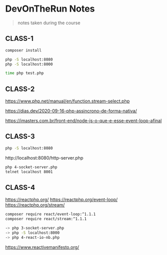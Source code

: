 # DevOnTheRun Notes

> notes taken during the course

<!-- https://gitignore.io -->

## CLASS-1

```sh
composer install

php -S localhost:8080
php -S localhost:8000

time php test.php
```

## CLASS-2

https://www.php.net/manual/en/function.stream-select.php

https://dias.dev/2020-09-16-php-assincrono-de-forma-nativa/

https://imasters.com.br/front-end/node-js-o-que-e-esse-event-loop-afinal

## CLASS-3

```sh
php -S localhost:8080
```

http://localhost:8080/http-server.php

```sh
php 4-socket-server.php
telnet localhost 8001
```

## CLASS-4

https://reactphp.org/
https://reactphp.org/event-loop/
https://reactphp.org/stream/

```sh
composer require react/event-loop:^1.1.1
composer require react/stream:^1.1.1

-> php 3-socket-server.php
-> php -S localhost:8000
-> php 4-react-io-nb.php
```

https://www.reactivemanifesto.org/
